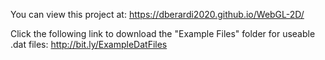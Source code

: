 You can view this project at: https://dberardi2020.github.io/WebGL-2D/

Click the following link to download the "Example Files" folder for useable .dat files:
http://bit.ly/ExampleDatFiles

